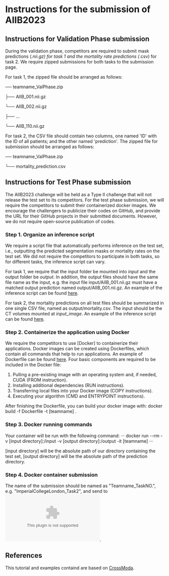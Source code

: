 # Instructions for the submission of AIIB2023

## Instructions for Validation Phase submission
During the validation phase, competitors are required to submit mask predictions (*.nii.gz) for task 1 and the mortality rate predictions (*.csv) for task 2. We require zipped submissions for both tasks to the submission page.

For task 1, the zipped file should be arranged as follows:

── teamname_ValPhase.zip

   ├── AIIB_001.nii.gz
   
   └── AIIB_002.nii.gz
   
   ├── ...
   
   └── AIIB_110.nii.gz

For task 2, the CSV file should contain two columns, one named 'ID' with the ID of all patients; and the other named 'prediction'. The zipped file for submission should be arranged as follows:

── teamname_ValPhase.zip

   └── mortality_prediction.csv
   
 

## Instructions for Test Phase submission

The AIIB2023 challenge will be held as a Type II challenge that will not release the test set to its competitors. For the test phase submission, we will require the competitors to submit their containerized docker images. We encourage the challengers to publicize their codes on GitHub, and provide the URL for their GitHub projects in their submitted documents. However, we do not require open-source publication of codes. 

### Step 1. Organize an inference script

We require a script file that automatically performs inference on the test set, i.e., outputting the predicted segmentation masks or mortality rates on the test set. We did not require the competitors to participate in both tasks, so for different tasks, the inference script can vary.

For task 1, we require that the input folder be mounted into *input* and the output folder be *output*. In addition, the output files should have the same file name as the input, e.g. the input file input/AIIB_001.nii.gz must have a matched output prediction named output/AIIB_001.nii.gz. An example of the inference script can be found [here](./predict_task1.py).

For task 2, the mortality predictions on all test files should be summarized in one single CSV file, named as output/mortality.csv. The input should be the CT volumes mounted at *input_image*. An example of the inference script can be found [here](./predict_task1_and_2.py).




### Step 2. Containerize the application using Docker

We require the competitors to use [Docker] to containerize their applications. Docker images can be created using Dockerfiles, which contain all commands that help to run applications. An example of Dockerfile can be found [here](./Dockerfile). Four basic components are required to be included in the Docker file:

1. Pulling a pre-existing image with an operating system and, if needed, CUDA (FROM instruction).
2. Installing additional dependencies (RUN instructions).
3. Transferring local files into your Docker image (COPY instructions).
4. Executing your algorithm (CMD  and ENTRYPOINT instructions).

After finishing the Dockerfile, you can build your docker image with:
docker build -f Dockerfile -t [teamname] .


### Step 3. Docker running commands
Your container will be run with the following command:
···
docker run --rm -v [input directory]:/input -v [output directory]:/output -it [teamname]
···

[input directory] will be the absolute path of our directory containing the test set, [output directory] will be the absolute path of the prediction directory.

### Step 4. Docker container submission
The name of the submission should be named as "Teamname_TaskNO.", e.g. "ImperialCollegeLondon_Task2", and send to ![aiib23.miccai@gmail.com](mailto:aiib23.miccai@gmail.com).


## References
This tutorial and examples containd are based on [CrossModa](https://crossmoda.grand-challenge.org/submission/).
